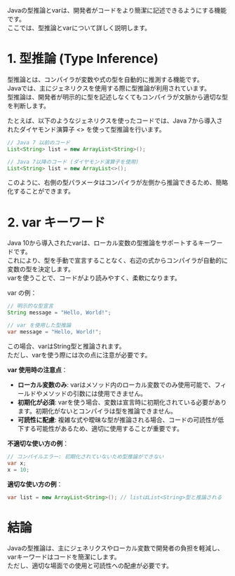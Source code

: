 Javaの型推論とvarは、開発者がコードをより簡潔に記述できるようにする機能です。  
ここでは、型推論とvarについて詳しく説明します。

# 1. 型推論 (Type Inference)
型推論とは、コンパイラが変数や式の型を自動的に推測する機能です。  
Javaでは、主にジェネリクスを使用する際に型推論が利用されています。  
型推論は、開発者が明示的に型を記述しなくてもコンパイラが文脈から適切な型を判断します。

たとえば、以下のようなジェネリクスを使ったコードでは、Java 7から導入されたダイヤモンド演算子 <> を使って型推論を行います。

```java
// Java 7 以前のコード
List<String> list = new ArrayList<String>();

// Java 7以降のコード (ダイヤモンド演算子を使用)
List<String> list = new ArrayList<>();
```
このように、右側の型パラメータはコンパイラが左側から推論できるため、簡略化することができます。

# 2. var キーワード
Java 10から導入されたvarは、ローカル変数の型推論をサポートするキーワードです。  
これにより、型を手動で宣言することなく、右辺の式からコンパイラが自動的に変数の型を決定します。  
varを使うことで、コードがより読みやすく、柔軟になります。

var の例：
```java
// 明示的な型宣言
String message = "Hello, World!";

// var を使用した型推論
var message = "Hello, World!";
```
この場合、varはString型と推論されます。  
ただし、varを使う際には次の点に注意が必要です。

**var 使用時の注意点**：
- **ローカル変数のみ**: varはメソッド内のローカル変数でのみ使用可能で、フィールドやメソッドの引数には使用できません。
- **初期化が必須**: varを使う場合、変数は宣言時に初期化されている必要があります。初期化がないとコンパイラは型を推論できません。
- **可読性に配慮**: 複雑な式や曖昧な型が推論される場合、コードの可読性が低下する可能性があるため、適切に使用することが重要です。  
 
**不適切な使い方の例**：
```java
// コンパイルエラー: 初期化されていないため型推論ができない
var x;
x = 10;
```
**適切な使い方の例**：
```java
var list = new ArrayList<String>(); // listはList<String>型と推論される
```
# 結論
Javaの型推論は、主にジェネリクスやローカル変数で開発者の負担を軽減し、varキーワードはコードを簡潔にします。  
ただし、適切な場面での使用と可読性への配慮が必要です。






